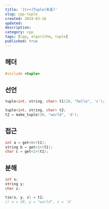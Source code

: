 ```yaml
---
title: '[C++]Tuple(튜플)'
slug: cpp-tuple
created: 2024-03-16
updated:
description:
category: cpp
tags: [cpp, algorithm, tuple]
published: true
---
```


## 헤더

```cpp
#include <tuple>
```

## 선언

```cpp
tuple<int, string, char> t1(20, "hello", 'c');

tuple<int, string, char> t2;
t2 = make_tuple(30, "world", 'd');
```

## 접근

```cpp
int a = get<0>(t1);
string b = get<1>(t1);
char c = get<2>(t1);
```

## 분해

```cpp
int x;
string y;
char z;

tie(x, y, z) = t2;
// x = 30, y = "world", z = 'd'
```
